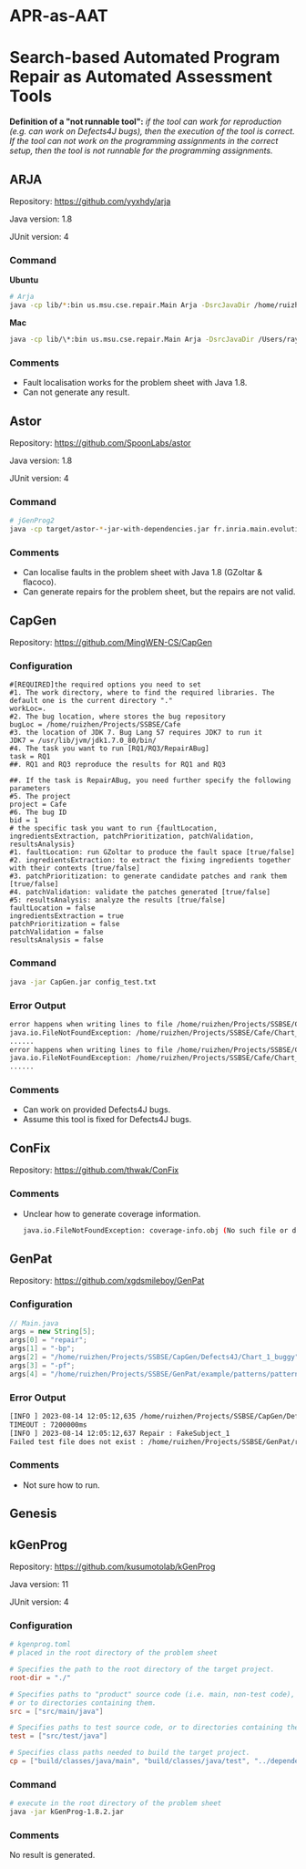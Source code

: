 # APR-as-AAT

# Search-based Automated Program Repair as Automated Assessment Tools

**Definition of a "not runnable tool":** *if the tool can work for reproduction (e.g. can work on Defects4J bugs), then the execution of the tool is correct. If the tool can not work on the programming assignments in the correct setup, then the tool is not runnable for the programming assignments.*

## ARJA

Repository: https://github.com/yyxhdy/arja

Java version: 1.8

JUnit version: 4

### Command

**Ubuntu**

```sh
# Arja
java -cp lib/*:bin us.msu.cse.repair.Main Arja -DsrcJavaDir /home/ruizhen/Projects/SSBSE/Cafe/com1003_cafe -DbinJavaDir /home/ruizhen/Projects/SSBSE/Cafe/com1003_cafe/build/classes/java/main -DbinTestDir /home/ruizhen/Projects/SSBSE/Cafe/com1003_cafe/build/classes/java/test -Ddependences /home/ruizhen/Projects/SSBSE/Cafe/dependency/javaparser-core-3.25.1.jar:/home/ruizhen/Projects/SSBSE/Cafe/dependency/javaparser-core-serialization-3.25.1.jar:/home/ruizhen/Projects/SSBSE/Cafe/dependency/commons-lang3-3.0.jar
```

**Mac**

```sh
java -cp lib/\*:bin us.msu.cse.repair.Main Arja -DsrcJavaDir /Users/ray/Project/PhD/SSBSE/Cafe/com1003_cafe -DbinJavaDir /Users/ray/Project/PhD/SSBSE/Cafe/com1003_cafe/build/classes/java/main -DbinTestDir /Users/ray/Project/PhD/SSBSE/Cafe/com1003_cafe/build/classes/java/test -Ddependences /Users/ray/Project/PhD/SSBSE/Cafe/dependency/javaparser-core-3.25.1.jar:/Users/ray/Project/PhD/SSBSE/Cafe/dependency/javaparser-core-serialization-3.25.1.jar:/Users/ray/Project/PhD/SSBSE/Cafe/dependency/commons-lang3-3.0.jar
```

### Comments

* Fault localisation works for the problem sheet with Java 1.8.
* Can not generate any result.

## Astor

Repository: https://github.com/SpoonLabs/astor

Java version: 1.8

JUnit version: 4

### Command

```sh
# jGenProg2
java -cp target/astor-*-jar-with-dependencies.jar fr.inria.main.evolution.AstorMain -mode jgenprog -srcjavafolder /src/main/java/ -srctestfolder /src/test/java/  -binjavafolder /build/classes/java/main/ -bintestfolder /build/classes/java/test/ -location /home/ruizhen/Projects/SSBSE/Cafe/com1003_cafe -dependencies /home/ruizhen/Projects/SSBSE/Cafe/dependency
```

### Comments

* Can localise faults in the problem sheet with Java 1.8 (GZoltar & flacoco).
* Can generate repairs for the problem sheet, but the repairs are not valid.

## CapGen

Repository: https://github.com/MingWEN-CS/CapGen

### Configuration

```
#[REQUIRED]the required options you need to set
#1. The work directory, where to find the required libraries. The default one is the current directory "."
workLoc=.
#2. The bug location, where stores the bug repository
bugLoc = /home/ruizhen/Projects/SSBSE/Cafe
#3. the location of JDK 7. Bug Lang 57 requires JDK7 to run it
JDK7 = /usr/lib/jvm/jdk1.7.0_80/bin/
#4. The task you want to run [RQ1/RQ3/RepairABug]
task = RQ1
##. RQ1 and RQ3 reproduce the results for RQ1 and RQ3

##. If the task is RepairABug, you need further specify the following parameters
#5. The project 
project = Cafe
#6. The bug ID
bid = 1
# the specific task you want to run {faultLocation, ingredientsExtraction, patchPrioritization, patchValidation, resultsAnalysis}
#1. faultLocation: run GZoltar to produce the fault space [true/false]
#2. ingredientsExtraction: to extract the fixing ingredients together with their contexts [true/false]
#3. patchPrioritization: to generate candidate patches and rank them [true/false]
#4. patchValidation: validate the patches generated [true/false]
#5: resultsAnalysis: analyze the results [true/false]
faultLocation = false
ingredientsExtraction = true
patchPrioritization = false
patchValidation = false
resultsAnalysis = false
```

### Command

```sh
java -jar CapGen.jar config_test.txt 
```

### Error Output

```sh
error happens when writing lines to file /home/ruizhen/Projects/SSBSE/Cafe/Chart_1_buggy/ingredients/ingredientsRank.txt
java.io.FileNotFoundException: /home/ruizhen/Projects/SSBSE/Cafe/Chart_1_buggy/ingredients/ingredientsRank.txt (No such file or directory)
......
error happens when writing lines to file /home/ruizhen/Projects/SSBSE/Cafe/Chart_8_buggy/ingredients/ingredientsRank.txt
java.io.FileNotFoundException: /home/ruizhen/Projects/SSBSE/Cafe/Chart_8_buggy/ingredients/ingredientsRank.txt (No such file or directory)
......
```

### Comments

* Can work on provided Defects4J bugs.
* Assume this tool is fixed for Defects4J bugs.

## ConFix

Repository: https://github.com/thwak/ConFix

### Comments

* Unclear how to generate coverage information.

  ```sh
  java.io.FileNotFoundException: coverage-info.obj (No such file or directory)
  ```

## GenPat

Repository: https://github.com/xgdsmileboy/GenPat

### Configuration

```java
// Main.java
args = new String[5];
args[0] = "repair";
args[1] = "-bp";
args[2] = "/home/ruizhen/Projects/SSBSE/CapGen/Defects4J/Chart_1_buggy";
args[3] = "-pf";
args[4] = "/home/ruizhen/Projects/SSBSE/GenPat/example/patterns/pattern_file1.pattern";
```

### Error Output

```sh
[INFO ] 2023-08-14 12:05:12,635 /home/ruizhen/Projects/SSBSE/CapGen/Defects4J/Chart_1_buggy, [_name=FakeSubject, _ssrc=, _tsrc=, _sbin=, _tbin=]
TIMEOUT : 7200000ms
[INFO ] 2023-08-14 12:05:12,637 Repair : FakeSubject_1
Failed test file does not exist : /home/ruizhen/Projects/SSBSE/GenPat/resources/d4j-info/failed_tests/FakeSubject/1.txt
```

### Comments

* Not sure how to run.

## Genesis



## kGenProg

Repository: https://github.com/kusumotolab/kGenProg

Java version: 11

JUnit version: 4

### Configuration

```toml
# kgenprog.toml
# placed in the root directory of the problem sheet

# Specifies the path to the root directory of the target project.
root-dir = "./"

# Specifies paths to "product" source code (i.e. main, non-test code),
# or to directories containing them.
src = ["src/main/java"]

# Specifies paths to test source code, or to directories containing them.
test = ["src/test/java"]

# Specifies class paths needed to build the target project.
cp = ["build/classes/java/main", "build/classes/java/test", "../dependency/commons-lang3-3.0.jar", "../dependency/javaparser-core-3.25.1.jar", "../dependency/javaparser-core-serialization-3.25.1.jar", "../dependency/junit-4.13.2.jar", "../dependency/junit-jupiter-api-5.9.0.jar", "../dependency/junit-jupiter-engine-5.9.0.jar", "../dependency/junit-vintage-engine-5.9.0.jar", "../dependency/apiguardian-api-1.1.2.jar"]
```

### Command

```sh
# execute in the root directory of the problem sheet
java -jar kGenProg-1.8.2.jar 
```

### Comments

No result is generated.
